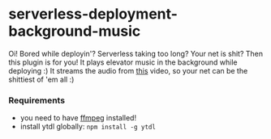 # serverless-deployment-background-music
Oi! Bored while deployin'? Serverless taking too long? Your net is shit? Then this plugin is for you! It plays elevator music in the background while deploying :)
It streams the audio from [this](https://youtu.be/VBlFHuCzPgY) video, so your net can be the shittiest of 'em all :)

### Requirements
* you need to have [ffmpeg](https://www.ffmpeg.org/download.html) installed!
* install ytdl globally: `npm install -g ytdl`
